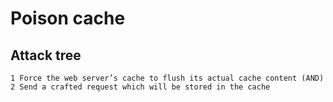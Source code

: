 # Poison cache

## Attack tree

```text
1 Force the web server’s cache to flush its actual cache content (AND) 
2 Send a crafted request which will be stored in the cache
```